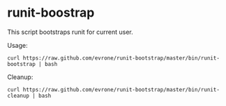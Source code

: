 # runit-boostrap

This script bootstraps runit for current user.

Usage:

```
curl https://raw.github.com/evrone/runit-bootstrap/master/bin/runit-bootstrap | bash
```

Cleanup:

```
curl https://raw.github.com/evrone/runit-bootstrap/master/bin/runit-cleanup | bash
```